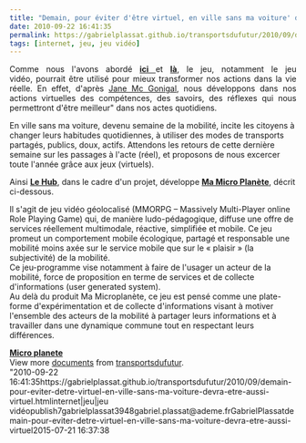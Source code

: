```yaml
---
title: "Demain, pour éviter d'être virtuel, en ville sans ma voiture' devra être aussi virtuel ...'"
date: 2010-09-22 16:41:35
permalink: https://gabrielplassat.github.io/transportsdufutur/2010/09/demain-pour-eviter-detre-virtuel-en-ville-sans-ma-voiture-devra-etre-aussi-virtuel.html
tags: [internet, jeu, jeu vidéo]
---
```


<p style="text-align: justify">Comme nous l'avons abordé <strong><a href="https://gabrielplassat.github.io/transportsdufutur/2010/08/et-si-les-mobilites-de-demain-etaient-pensees-a-travers-le-jeu.html" target="_blank">ici </a></strong>et <strong><a href="https://gabrielplassat.github.io/transportsdufutur/2010/09/theorie-des-jeux-et-confiance-appliquees-aux-transports.html" target="_blank">là</a></strong>, le jeu, notamment le jeu vidéo, pourrait être utilisé pour mieux transformer nos actions dans la vie réelle. En effet, d'après <a href="http://www.ted.com/talks/jane_mcgonigal_gaming_can_make_a_better_world.html" target="_blank">Jane Mc Gonigal</a>, nous développons dans nos actions virtuelles des compétences, des savoirs, des réflexes qui nous permettront d'être meilleur" dans nos actes quotidiens.</p> <p style=""text-align: justify"">En ville sans ma voiture, devenu semaine de la mobilité, incite les citoyens à changer leurs habitudes quotidiennes, à utiliser des modes de transports partagés, publics, doux, actifs. Attendons les retours de cette dernière semaine sur les passages à l'acte (réel), et proposons de nous excercer toute l'année grâce aux jeux (virtuels).</p> <p style=""text-align: justify"">Ainsi <strong><a href=""http://lehub-agence.com/site.php"" target=""_blank"">Le Hub</a></strong>, dans le cadre d'un projet, développe <strong><a href=""http://www.ludigo.net/index.php?rub=3&ssrub=3"" target=""_blank"">Ma Micro Planète</a></strong>, décrit ci-dessous.</p> <p style=""text-align: justify""> </p>  <!--more-->   <p style=""text-align: justifypadding-left: 30px"">Il s'agit de jeu vidéo géolocalisé (MMORPG – Massively Multi-Player online Role Playing Game) qui, de manière ludo-pédagogique, diffuse une offre de services réellement multimodale, réactive, simplifiée et mobile. Ce jeu promeut un comportement mobile écologique, partagé et responsable  une mobilité moins axée sur le service mobile que sur le « plaisir » (la subjectivité) de la mobilité.<br />Ce jeu-programme vise notamment à faire de l'usager un acteur de la mobilité, force de proposition en terme de services et de collecte d'informations (user generated system).<br />Au delà du produit Ma Microplanète, ce jeu est pensé comme une plate-forme d'expérimentation et de collecte d'informations visant à motiver l'ensemble des acteurs de la mobilité à partager leurs informations et à travailler dans une dynamique commune tout en respectant leurs différences.</p> <div id=""__ss_5258631"" style=""width: 477px""><strong style=""margin: 12px 0 4px""><a href=""http://www.slideshare.net/transportsdufutur/micro-planete"" title=""Micro planete"">Micro planete</a></strong>      <div style=""padding: 5px 0 12px"">View more <a href=""http://www.slideshare.net/"">documents</a> from <a href=""http://www.slideshare.net/transportsdufutur"">transportsdufutur</a>.</div> </div>"2010-09-22 16:41:35https://gabrielplassat.github.io/transportsdufutur/2010/09/demain-pour-eviter-detre-virtuel-en-ville-sans-ma-voiture-devra-etre-aussi-virtuel.htmlinternet|jeu|jeu vidéopublish7gabrielplassat3948gabriel.plassat@ademe.frGabrielPlassatdemain-pour-eviter-detre-virtuel-en-ville-sans-ma-voiture-devra-etre-aussi-virtuel2015-07-21 16:37:38
